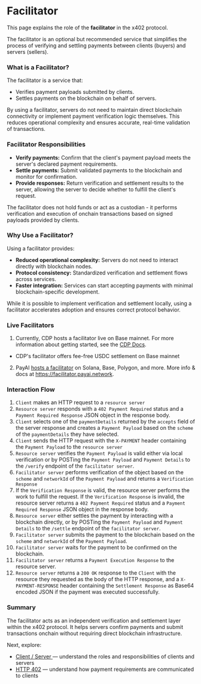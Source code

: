 # Facilitator

This page explains the role of the **facilitator** in the x402 protocol.

The facilitator is an optional but recommended service that simplifies the process of verifying and settling payments between clients (buyers) and servers (sellers).

### What is a Facilitator?

The facilitator is a service that:

* Verifies payment payloads submitted by clients.
* Settles payments on the blockchain on behalf of servers.

By using a facilitator, servers do not need to maintain direct blockchain connectivity or implement payment verification logic themselves. This reduces operational complexity and ensures accurate, real-time validation of transactions.

### Facilitator Responsibilities

* **Verify payments:** Confirm that the client's payment payload meets the server's declared payment requirements.
* **Settle payments:** Submit validated payments to the blockchain and monitor for confirmation.
* **Provide responses:** Return verification and settlement results to the server, allowing the server to decide whether to fulfill the client's request.

The facilitator does not hold funds or act as a custodian - it performs verification and execution of onchain transactions based on signed payloads provided by clients.

### Why Use a Facilitator?

Using a facilitator provides:

* **Reduced operational complexity:** Servers do not need to interact directly with blockchain nodes.
* **Protocol consistency:** Standardized verification and settlement flows across services.
* **Faster integration:** Services can start accepting payments with minimal blockchain-specific development.

While it is possible to implement verification and settlement locally, using a facilitator accelerates adoption and ensures correct protocol behavior.

### Live Facilitators

1. Currently, CDP hosts a facilitator live on Base mainnet. For more information about getting started, see the [CDP Docs](https://docs.cdp.coinbase.com/x402/docs/welcome).

* CDP's facilitator offers fee-free USDC settlement on Base mainnet

2. PayAI [hosts a facilitator](https://facilitator.payai.network) on Solana, Base, Polygon, and more. More info & docs at https://facilitator.payai.network.


### Interaction Flow

1. `Client` makes an HTTP request to a `resource server`
2. `Resource server` responds with a `402 Payment Required` status and a `Payment Required Response` JSON object in the response body.
3. `Client` selects one of the `paymentDetails` returned by the `accepts` field of the server response and creates a `Payment Payload` based on the `scheme` of the `paymentDetails` they have selected.
4. `Client` sends the HTTP request with the `X-PAYMENT` header containing the `Payment Payload` to the `resource server`
5. `Resource server` verifies the `Payment Payload` is valid either via local verification or by POSTing the `Payment Payload` and `Payment Details` to the `/verify` endpoint of the `facilitator server`.
6. `Facilitator server` performs verification of the object based on the `scheme` and `networkId` of the `Payment Payload` and returns a `Verification Response`
7. If the `Verification Response` is valid, the resource server performs the work to fulfill the request. If the `Verification Response` is invalid, the resource server returns a `402 Payment Required` status and a `Payment Required Response` JSON object in the response body.
8. `Resource server` either settles the payment by interacting with a blockchain directly, or by POSTing the `Payment Payload` and `Payment Details` to the `/settle` endpoint of the `facilitator server`.
9. `Facilitator server` submits the payment to the blockchain based on the `scheme` and `networkId` of the `Payment Payload`.
10. `Facilitator server` waits for the payment to be confirmed on the blockchain.
11. `Facilitator server` returns a `Payment Execution Response` to the resource server.
12. `Resource server` returns a `200 OK` response to the `Client` with the resource they requested as the body of the HTTP response, and a `X-PAYMENT-RESPONSE` header containing the `Settlement Response` as Base64 encoded JSON if the payment was executed successfully.

### Summary

The facilitator acts as an independent verification and settlement layer within the x402 protocol. It helps servers confirm payments and submit transactions onchain without requiring direct blockchain infrastructure.

Next, explore:

* [Client / Server ](client-server.md)— understand the roles and responsibilities of clients and servers
* [HTTP 402](http-402.md) — understand how payment requirements are communicated to clients
